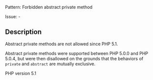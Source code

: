 Pattern: Forbidden abstract private method

Issue: -

## Description

Abstract private methods are not allowed since PHP 5.1.

Abstract private methods were supported between PHP 5.0.0 and PHP 5.0.4, but
were then disallowed on the grounds that the behaviors of `private` and `abstract`
are mutually exclusive.

PHP version 5.1